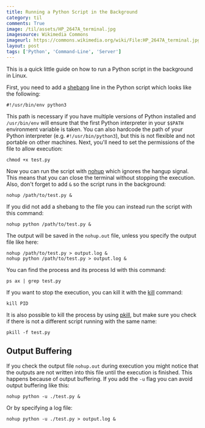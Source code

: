 ```yaml
---
title: Running a Python Script in the Background
category: til
comments: True
image: /til/assets/HP_2647A_terminal.jpg
imagesource: Wikimedia Commons
imageurl: https://commons.wikimedia.org/wiki/File:HP_2647A_terminal.jpg
layout: post
tags: ['Python', 'Command-Line', 'Server']
---
```


This is a quick little guide on how to run a Python script in the background in Linux.

First, you need to add a [shebang](https://en.wikipedia.org/wiki/Shebang_(Unix)) line in the Python script which looks like the following:

    #!/usr/bin/env python3
    
This path is necessary if you have multiple versions of Python installed and `/usr/bin/env` will ensure that the first Python interpreter in your `$$PATH` environment variable is taken. You can also hardcode the path of your Python interpreter (e.g. `#!/usr/bin/python3`), but this is not flexible and not portable on other machines. Next, you'll need to set the permissions of the file to allow execution:

    chmod +x test.py
    
Now you can run the script with [nohup](https://en.wikipedia.org/wiki/Nohup) which ignores the hangup signal. This means that you can close the terminal without stopping the execution. Also, don't forget to add `&` so the script runs in the background:

    nohup /path/to/test.py &
    
If you did not add a shebang to the file you can instead run the script with this command:

    nohup python /path/to/test.py &
    
The output will be saved in the `nohup.out` file, unless you specify the output file like here:

    nohup /path/to/test.py > output.log &
    nohup python /path/to/test.py > output.log &

You can find the process and its process Id with this command:
    
    ps ax | grep test.py
    
If you want to stop the execution, you can kill it with the [kill](https://en.wikipedia.org/wiki/Kill_(command)) command:

    kill PID
    
It is also possible to kill the process by using [pkill](https://en.wikipedia.org/wiki/Pkill), but make sure you check if there is not a different script running with the same name:

    pkill -f test.py
    
## Output Buffering    
    
If you check the output file `nohup.out` during execution you might notice that the outputs are not written into this file until the execution is finished. This happens because of output buffering. If you add the `-u` flag you can avoid output buffering like this:

    nohup python -u ./test.py &
    
Or by specifying a log file:

    nohup python -u ./test.py > output.log &